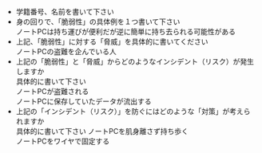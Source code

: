 * 学籍番号、名前を書いて下さい
* 身の回りで、「脆弱性」の具体例を１つ書いて下さい  
ノートPCは持ち運びが便利だが逆に簡単に持ち去られる可能性がある
* 上記、「脆弱性」に対する「脅威」を具体的に書いてください  
ノートPCの盗難を企んでいる人
* 上記の「脆弱性」と「脅威」からどのようなインシデント（リスク）が発生しますか  
具体的に書いて下さい  
ノートPCが盗難される  
ノートPCに保存していたデータが流出する
* 上記の「インシデント（リスク）」を防ぐにはどのような「対策」が考えられますか  
具体的に書いて下さい
ノートPCを肌身離さず持ち歩く  
ノートPCをワイヤで固定する
